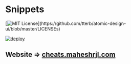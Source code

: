 # Snippets

[![MIT License](https://img.shields.io/apm/l/atomic-design-ui.svg?)](https://github.com/tterb/atomic-design-ui/blob/master/LICENSEs)

[![deploy](https://github.com/maheshrjl/cheatsheets/actions/workflows/pages/pages-build-deployment/badge.svg?branch=gh-pages)](https://github.com/maheshrjl/cheatsheets/actions/workflows/pages/pages-build-deployment)

## Website => [cheats.maheshrjl.com](cheatsheet.maheshrjl.com)

